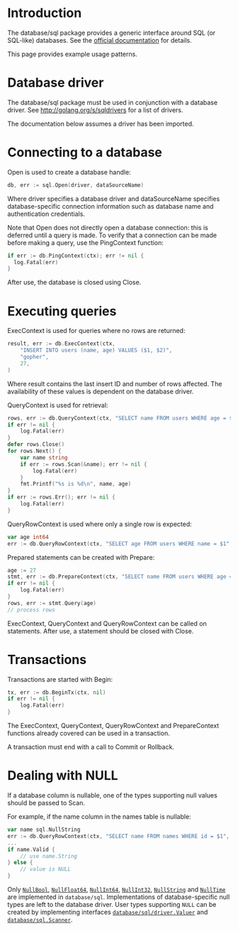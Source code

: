 # Introduction

The database/sql package provides a generic interface around SQL (or SQL-like) databases. See the [official documentation](http://golang.org/pkg/database/sql/) for details.

This page provides example usage patterns.

# Database driver

The database/sql package must be used in conjunction with a database driver.
See http://golang.org/s/sqldrivers for a list of drivers.

The documentation below assumes a driver has been imported.

# Connecting to a database

Open is used to create a database handle:

```go
db, err := sql.Open(driver, dataSourceName)
```

Where driver specifies a database driver and dataSourceName
specifies database-specific connection information
such as database name and authentication credentials.

Note that Open does not directly open a database connection: this is deferred until a query is made. To verify that a connection can be made before making a query, use the PingContext function:

```go
if err := db.PingContext(ctx); err != nil {
  log.Fatal(err)
}
```

After use, the database is closed using Close.

# Executing queries

ExecContext is used for queries where no rows are returned:

```go
result, err := db.ExecContext(ctx,
	"INSERT INTO users (name, age) VALUES ($1, $2)",
	"gopher",
	27,
)
```

Where result contains the last insert ID and number of
rows affected. The availability of these values is dependent on
the database driver.

QueryContext is used for retrieval:

```go
rows, err := db.QueryContext(ctx, "SELECT name FROM users WHERE age = $1", age)
if err != nil {
	log.Fatal(err)
}
defer rows.Close()
for rows.Next() {
	var name string
	if err := rows.Scan(&name); err != nil {
		log.Fatal(err)
	}
	fmt.Printf("%s is %d\n", name, age)
}
if err := rows.Err(); err != nil {
	log.Fatal(err)
}
```

QueryRowContext is used where only a single row is expected:

```go
var age int64
err := db.QueryRowContext(ctx, "SELECT age FROM users WHERE name = $1", name).Scan(&age)
```

Prepared statements can be created with Prepare:

```go
age := 27
stmt, err := db.PrepareContext(ctx, "SELECT name FROM users WHERE age = $1")
if err != nil {
	log.Fatal(err)
}
rows, err := stmt.Query(age)
// process rows
```

ExecContext, QueryContext and QueryRowContext can be called on statements. After use, a
statement should be closed with Close.

# Transactions

Transactions are started with Begin:

```go
tx, err := db.BeginTx(ctx, nil)
if err != nil {
	log.Fatal(err)
}
```

The ExecContext, QueryContext, QueryRowContext and PrepareContext functions already covered can be
used in a transaction.

A transaction must end with a call to Commit or Rollback.

# Dealing with NULL

If a database column is nullable, one of the types supporting null values should be passed to Scan.

For example, if the name column in the names table is nullable:

```go
var name sql.NullString
err := db.QueryRowContext(ctx, "SELECT name FROM names WHERE id = $1", id).Scan(&name)
...
if name.Valid {
	// use name.String
} else {
	// value is NULL
}
```

Only [`NullBool`](https://golang.org/pkg/database/sql/#NullBool), [`NullFloat64`](https://golang.org/pkg/database/sql/#NullFloat64), [`NullInt64`](https://golang.org/pkg/database/sql/#NullInt64), [`NullInt32`](https://golang.org/pkg/database/sql/#NullInt32), [`NullString`](https://golang.org/pkg/database/sql/#NullString) and [`NullTime`](https://golang.org/pkg/database/sql/#NullTime) are implemented in
`database/sql`. Implementations of database-specific null types are left
to the database driver. User types supporting `NULL` can be created by implementing interfaces [`database/sql/driver.Valuer`](https://golang.org/pkg/database/sql/driver/#Valuer) and [`database/sql.Scanner`](https://golang.org/pkg/database/sql/#Scanner).